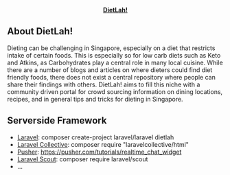 <p align="center"><a href="https://cwma/dietlah/"><b>DietLah!</b></a></p>

## About DietLah!

Dieting can be challenging in Singapore, especially on a diet that restricts intake of certain foods. This is especially so for low carb diets such as Keto and Atkins, as Carbohydrates play a central role in many local cuisine. While there are a number of blogs and articles on where dieters could find diet friendly foods, there does not exist a central repository where people can share their findings with others. DietLah! aims to fill this niche with a community driven portal for crowd sourcing information on dining locations, recipes, and in general tips and tricks for dieting in Singapore.

## Serverside Framework
- [Laravel](https://laravel.com/): composer create-project laravel/laravel dietlah
- [Laravel Collective](https://laravelcollective.com/docs/5.3/html): composer require "laravelcollective/html"
- [Pusher](https://pusher.com/): https://pusher.com/tutorials/realtime_chat_widget
- [Laravel Scout](https://laravel.com/docs/5.4/scout): composer require laravel/scout
- ...